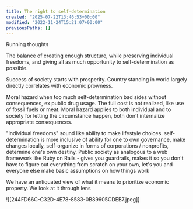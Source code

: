 ```yaml
---
title: The right to self-determination
created: "2025-07-22T13:46:53+00:00"
modified: "2022-11-24T15:21:07+00:00"
previousPaths: []
---
```

 

Running thoughts

The balance of creating enough structure, while preserving individual freedoms, and giving all as much opportunity to self-determination as possible.

Success of society starts with prosperity. Country standing in world largely directly correlates with economic prowness.

Moral hazard when too much self-determination bad sides without consequences, ex public drug usage. The full cost is not realized, like use of fossil fuels or meat. Moral hazard applies to both individual and to society for letting the circumstance happen, both don't internalize appropriate consequences.

"Individual freedoms" sound like ability to make lifestyle choices. self-determination is more inclusive of ability for one to own governance, make changes locally, self-organize in forms of corporations / nonprofits, determine one's own destiny. Public society as analogous to a web framework like Ruby on Rails - gives you guardrails, makes it so you don't have to figure out everything from scratch on your own, let's you and everyone else make basic assumptions on how things work

We have an antiquated view of what it means to prioritize economic property. We look at it through lens 

![[244FD66C-C32D-4E78-8583-0B89605CDEB7.jpeg]]